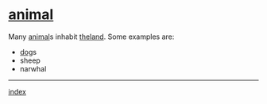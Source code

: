 # [animal](animal.html)

Many [animal](animal.html)s inhabit [theland](theland.html).
Some examples are:

- [dog](dog.html)s
- sheep
- narwhal





----


[index](index.html)

